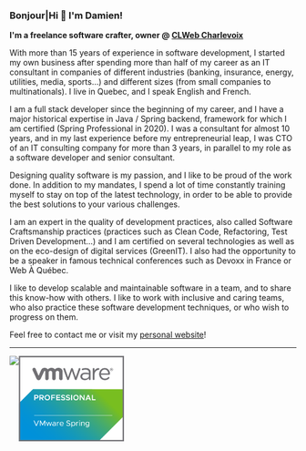 ### Bonjour|Hi 👋 I'm Damien!

**I'm a freelance software crafter, owner @ [CLWeb Charlevoix](https://clweb-charlevoix.ca/)**

With more than 15 years of experience in software development, I started my own business after spending more than half of my career as an IT consultant in companies of different industries (banking, insurance, energy, utilities, media, sports...) and different sizes (from small companies to multinationals). I live in Quebec, and I speak English and French.

I am a full stack developer since the beginning of my career, and I have a major historical expertise in Java / Spring backend, framework for which I am certified (Spring Professional in 2020).
I was a consultant for almost 10 years, and in my last experience before my entrepreneurial leap, I was CTO of an IT consulting company for more than 3 years, in parallel to my role as a software developer and senior consultant.

Designing quality software is my passion, and I like to be proud of the work done. In addition to my mandates, I spend a lot of time constantly training myself to stay on top of the latest technology, in order to be able to provide the best solutions to your various challenges.

I am an expert in the quality of development practices, also called Software Craftsmanship practices (practices such as Clean Code, Refactoring, Test Driven Development...) and I am certified on several technologies as well as on the eco-design of digital services (GreenIT).
I also had the opportunity to be a speaker in famous technical conferences such as Devoxx in France or Web À Québec.

I like to develop scalable and maintainable software in a team, and to share this know-how with others. I like to work with inclusive and caring teams, who also practice these software development techniques, or who wish to progress on them.

Feel free to contact me or visit my [personal website](https://damienbeaufils.dev/)!

---

<img align="left" src="https://github-readme-stats.vercel.app/api?username=damienbeaufils&show_icons=true&count_private=true"/>
<img align="left" src="https://github.com/damienbeaufils/damienbeaufils/blob/main/595168-pivotal-bdg-prof-vmw-spring-color.png" height="150px"/>
